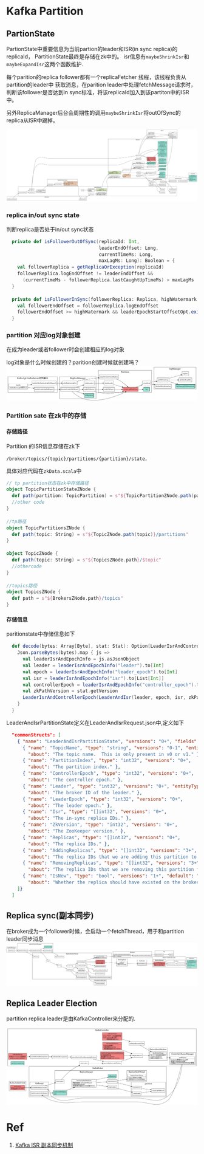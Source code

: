 # Kafka Partition

## PartionState

PartionState中重要信息为当前partion的leader和ISR(in sync replica)的replicaId， PartitionState最终是存储在zk中的。
isr信息有``maybeShrinkIsr``和``maybeExpandIsr``这两个函数维护.

每个parition的replica follower都有一个replicaFetcher 线程，该线程负责从partition的leader中
获取消息，在parition leader中处理fetchMessage请求时，判断该follower是否达到in sync标准，将该replicaId加入到该partiton中的ISR中。

另外ReplicaManager后台会周期性的调用``maybeShrinkIsr``将outOfSync的replica从ISR中踢掉。

![isr](./partition-isr.svg)


### replica in/out sync state

判断replica是否处于in/out sync状态

```scala
  private def isFollowerOutOfSync(replicaId: Int,
                                  leaderEndOffset: Long,
                                  currentTimeMs: Long,
                                  maxLagMs: Long): Boolean = {
    val followerReplica = getReplicaOrException(replicaId)
    followerReplica.logEndOffset != leaderEndOffset &&
      (currentTimeMs - followerReplica.lastCaughtUpTimeMs) > maxLagMs
  }

  private def isFollowerInSync(followerReplica: Replica, highWatermark: Long): Boolean = {
    val followerEndOffset = followerReplica.logEndOffset
    followerEndOffset >= highWatermark && leaderEpochStartOffsetOpt.exists(followerEndOffset >= _)
  }
```

### partition 对应log对象创建

在成为leader或者follower时会创建相应的log对象

log对象是什么时候创建的？parition创建时候就创建吗？
![kafka-log-create](./partition-log-create.svg)


### Partition sate 在zk中的存储

#### 存储路径

Partition 的ISR信息存储在zk下
```
/broker/topics/{topic}/partitions/{partition}/state，
```

具体对应代码在``zkData.scala``中
```scala
// tp partition状态在zk中存储路径
object TopicPartitionStateZNode {
  def path(partition: TopicPartition) = s"${TopicPartitionZNode.path(partition)}/state"
  //other code
}

//tp路径
object TopicPartitionsZNode {
  def path(topic: String) = s"${TopicZNode.path(topic)}/partitions"
}

object TopicZNode {
  def path(topic: String) = s"${TopicsZNode.path}/$topic"
  //othercode
}

//topics路径
object TopicsZNode {
  def path = s"${BrokersZNode.path}/topics"
}

```

#### 存储信息
paritionstate中存储信息如下
```scala
  def decode(bytes: Array[Byte], stat: Stat): Option[LeaderIsrAndControllerEpoch] = {
    Json.parseBytes(bytes).map { js =>
      val leaderIsrAndEpochInfo = js.asJsonObject
      val leader = leaderIsrAndEpochInfo("leader").to[Int]
      val epoch = leaderIsrAndEpochInfo("leader_epoch").to[Int]
      val isr = leaderIsrAndEpochInfo("isr").to[List[Int]]
      val controllerEpoch = leaderIsrAndEpochInfo("controller_epoch").to[Int]
      val zkPathVersion = stat.getVersion
      LeaderIsrAndControllerEpoch(LeaderAndIsr(leader, epoch, isr, zkPathVersion), controllerEpoch)
    }
  }
```

LeaderAndIsrPartitionState定义在LeaderAndIsrRequest.json中,定义如下
```json
  "commonStructs": [
    { "name": "LeaderAndIsrPartitionState", "versions": "0+", "fields": [
      { "name": "TopicName", "type": "string", "versions": "0-1", "entityType": "topicName", "ignorable": true,
        "about": "The topic name.  This is only present in v0 or v1." },
      { "name": "PartitionIndex", "type": "int32", "versions": "0+",
        "about": "The partition index." },
      { "name": "ControllerEpoch", "type": "int32", "versions": "0+",
        "about": "The controller epoch." },
      { "name": "Leader", "type": "int32", "versions": "0+", "entityType": "brokerId",
        "about": "The broker ID of the leader." },
      { "name": "LeaderEpoch", "type": "int32", "versions": "0+",
        "about": "The leader epoch." },
      { "name": "Isr", "type": "[]int32", "versions": "0+",
        "about": "The in-sync replica IDs." },
      { "name": "ZkVersion", "type": "int32", "versions": "0+",
        "about": "The ZooKeeper version." },
      { "name": "Replicas", "type": "[]int32", "versions": "0+",
        "about": "The replica IDs." },
      { "name": "AddingReplicas", "type": "[]int32", "versions": "3+", "ignorable": true,
        "about": "The replica IDs that we are adding this partition to, or null if no replicas are being added." },
      { "name": "RemovingReplicas", "type": "[]int32", "versions": "3+", "ignorable": true,
        "about": "The replica IDs that we are removing this partition from, or null if no replicas are being removed." },
      { "name": "IsNew", "type": "bool", "versions": "1+", "default": "false", "ignorable": true,
        "about": "Whether the replica should have existed on the broker or not." }
    ]}
  ]
```

## Replica sync(副本同步)

在broker成为一个follower时候，会启动一个fetchThread，用于和partition leader同步消息
![replica-sync](./replica-sync.svg)


## Replica Leader Election

partition replica leader是由KafkaController来分配的.

![replica-leader-election](./replica-leader-election.svg)

# Ref
1. [Kafka ISR 副本同步机制](http://objcoding.com/2019/11/05/kafka-isr/)
